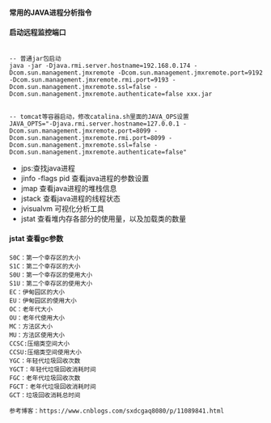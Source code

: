 #### 常用的JAVA进程分析指令



#### 启动远程监控端口

```shell

-- 普通jar包启动
java -jar -Djava.rmi.server.hostname=192.168.0.174 -Dcom.sun.management.jmxremote -Dcom.sun.management.jmxremote.port=9192 -Dcom.sun.management.jmxremote.rmi.port=9193 -Dcom.sun.management.jmxremote.ssl=false -Dcom.sun.management.jmxremote.authenticate=false xxx.jar


-- tomcat等容器启动，修改catalina.sh里面的JAVA_OPS设置
JAVA_OPTS="-Djava.rmi.server.hostname=127.0.0.1 -Dcom.sun.management.jmxremote.port=8099 -Dcom.sun.management.jmxremote.rmi.port=8099 -Dcom.sun.management.jmxremote.ssl=false -Dcom.sun.management.jmxremote.authenticate=false"

```



* jps:查找java进程
* jinfo -flags pid   查看java进程的参数设置
* jmap    查看java进程的堆栈信息
* jstack  查看java进程的线程状态
* jvisualvm 可视化分析工具
* jstat 查看堆内存各部分的使用量，以及加载类的数量





#### jstat 查看gc参数

```
S0C：第一个幸存区的大小
S1C：第二个幸存区的大小
S0U：第一个幸存区的使用大小
S1U：第二个幸存区的使用大小
EC：伊甸园区的大小
EU：伊甸园区的使用大小
OC：老年代大小
OU：老年代使用大小
MC：方法区大小
MU：方法区使用大小
CCSC:压缩类空间大小
CCSU:压缩类空间使用大小
YGC：年轻代垃圾回收次数
YGCT：年轻代垃圾回收消耗时间
FGC：老年代垃圾回收次数
FGCT：老年代垃圾回收消耗时间
GCT：垃圾回收消耗总时间

参考博客：https://www.cnblogs.com/sxdcgaq8080/p/11089841.html
```













